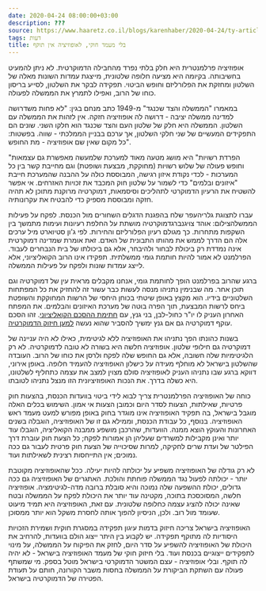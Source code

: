 ```yaml
---
date: 2020-04-24 08:00:00+03:00
description: ???
source: https://www.haaretz.co.il/blogs/karenhaber/2020-04-24/ty-article/0000017f-f89e-d887-a7ff-f8fe59a20000
tags: דעות
title: בלי מעמד חוקי, לאופוזיציה אין תוקף
---
```


אופוזיציה פרלמנטרית היא חלק בלתי נפרד מהחבילה הדמוקרטית. לא ניתן להמעיט בחשיבותה. בקיומה היא מציעה חלופה שלטונית, מייצגת עמדות השונות מאלה של השלטון ומחזקת את הפלורליזם וחופש הביטוי. תפקידה לבקר את השלטון, לסייע בריסון כוחו של הרוב, ואפילו לתמרץ את הממשלה לפעולה. 

במאמרו "הממשלה והצד שכנגד" מ-1949 כתב מנחם בגין: "לא פחות משדרושה למדינה ממשלה יציבה - דרושה לה אופוזיציה חזקה. אין לזהות את הממשלה עם השלטון. הממשלה היא חלק של שלטון העם והצד שכנגד הוא חלקו השני. שונים הם התפקידים המעשיים של שני חלקי השלטון, אך ערכם בבניין הממלכתי - שווה. בפשטות: כל מקום שאין שם אופוזיציה - מת החופש". 

"הפרדת רשויות" היא מושג מטעה מאוד למערכת שלמעשה מאפשרת גם עצמאות וחופש פעולה של שלוש רשויות (מחוקקת, מבצעת ושופטת) וגם מחייבת קשר בין כל המערכות - לכדי נקודת איזון רגישה, המבוססת כולה על ההבנה שהמערכת חייבת "איזונים ובלמים" כדי לשמור על שלטון חוק המכבד את זכויות האזרחים. אי אפשר להשטיח את הרעיון הדמוקרטי לתהליכים וסיסמאות, דמוקרטיה מרוקנת מתוכן לא תהיה חזקה ומבוססת מספיק כדי להבטיח את עקרונותיה. 

 עברו לתצוגת גלריהעפר שלח בהפגנת הדגלים השחורים מול הכנסת. לפקח על פעילות הממשלהצילום: אוהד צויגנברגדמוקרטיה מושתת על החלפת רעיונות ועימות מתמשך בין השקפות מתחרות. כך מגולם רעיון הפלורליזם והחירות. לפי ג'ון סטיוארט מיל ערכים אלה הם הדרך לממש את מהותו התבונית של האדם. זאת אומרת שמדינה דמוקרטית אינה נמדדת רק ביכולת לבחור ולהיבחר, אלא גם ביכולתו של בית הנבחרים לעבוד. הפרלמנט לא אמור להיות חותמת גומי ממשלתית. תפקידו אינו הרוב הקואליציוני, אלא לייצג עמדות שונות ולפקח על פעילות הממשלה. 

ברגע שהרוב בפרלמנט הופך לחותמת גומי, אנחנו מקבלים מראית עין של דמוקרטיה וגם תוכן אחר. מה שבנימין נתניהו מנסה לעשות כבר עשור זה להחזיק את כל המפתחות השלטוניים בידיו. הוא מקצץ באופן שיטתי בכוחן היחסי של הרשות המחוקקת והשופטת ביחס לרשות המבצעת, תוך הפרה בוטה של מערכת האיזונים והבלמים. את המפתח האחרון העניק לו יו"ר כחול-לבן, בני גנץ, עם [חתימת ההסכם הקואליציוני](/news/politi/2020-04-21/ty-article/0000017f-f427-d887-a7ff-fce79e000000). זהו הסכם עוקף דמוקרטיה גם אם גנץ ימשיך להסביר שהוא נעשה [למען חיזוק הדמוקרטיה](/news/elections/2020-04-21/ty-article/0000017f-e1b1-d9aa-afff-f9f9590e0000). 

בשנות כהונתו הפך נתניהו את האופוזיציה ללא לגיטימית, כאילו לא היה עניינה של דמוקרטיה גם חילופי שלטון. אופוזיציה חלשה היא בשורה לא טובה לדמוקרטיה. לא רק הלגיטימיות שלה חשובה, אלא גם החופש שלה לפקח ולרסן את כוחו של הרוב. העובדה שהשלטון בישראל לא מוחלף מעידה על כישלון האופוזיציה להעמיד חלופה. באופן אירוני, דווקא ברגע שבו נתניהו העניק לאופוזיציה סולם מצוין למצב את עצמה כתחליף לשלטונו, היא כשלה בדרך. את הנכות האופוזיציונית הזו מנצל נתניהו לטובתו. 

כוחה של האופוזיציה הפרלמנטרית צריך לבוא לידי ביטוי בוועדות הכנסת, בהצעות חוק פרטיות, שאילתות, הצעות לסדר היום וכמובן הצעות אי אמון. השימוש בכלים האלה מוגבל בישראל, בה תפקיד האופוזיציה אינו מוגדר בחוק באופן מפורש למעט מעמד ראש האופוזיציה. בנוסף, כל עבודת הכנסת, וממילא גם זו של האופוזיציה, הוגבלה בשנים האחרונות והעוקץ הוצא ממנה. הוועדות, שהרכבן מושפע ממבנה הקואליציה, הוגבלו עוד יותר ואינן מקבילות למשרדים שעליהן הן אמורות לפקח; כל הצעת חוק עוברת דרך הפילטר של ועדת שרים לחקיקה, למרות שסיכוייה של הצעת חוק פרטית לעבור גם ככה נמוכים; אין התייחסות רצינית לשאילתות ועוד. 

לא רק גודלה של האופוזיציה משפיע על יכולתה להיות יעילה. ככל שהאופוזיציה מקוטבת יותר - יכולתה לפעול נגד הממשלה פוחתת והולכת. האתגרים של האופוזיציה גם ככה גדולים, יכולת ההשפעה שלה נמוכה והיא סובלת ברובה מדה-לגיטימציה. אופוזיציה חלשה, המסוכסכת בתוכה, מקטינה עוד יותר את היכולת לפקח על הממשלה ובטח שאינה יכולה להציג עצמה כחלופה שלטונית. עם זאת, האופוזיציה היא תמיד מיעוט שעומד מול רוב. ולכן, הניסיון להפוך אותה לחסרת משקל הוא יותר ממסוכן. 

האופוזיציה בישראל צריכה חיזוק בדמות עיגון תפקידה במסגרת חוקית ושמירת הזכויות היסודיות לה מתוקף תפקידה. יש לקבוע בין היתר ייצוג הולם בוועדות, להרחיב את היכולת של האופוזיציה להשפיע על סדר היום, לחזק את הפיקוח על הממשלה, על מינוי לתפקידים ייצוגיים בכנסת ועוד. בלי חיזוק חוקי של מעמד האופוזיציה בישראל - לא יהיה לה תוקף. ובלי אופוזיציה - עצם המשטר הדמוקרטי בישראל מוטל בספק. מי שמשתף פעולה עם השתקת הביקורת על הממשלה בחסות משבר הקורונה, חותם על תעודת הפטירה של הדמוקרטיה בישראל.